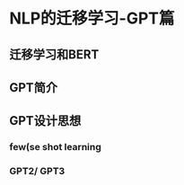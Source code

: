 # NLP的迁移学习-GPT篇

## 迁移学习和BERT

## GPT简介

## GPT设计思想

### few(se shot learning

### GPT2/ GPT3

### 
<!--stackedit_data:
eyJoaXN0b3J5IjpbLTEyOTg1NDEyMiwtMTYwMzA2Nzk1MV19
-->